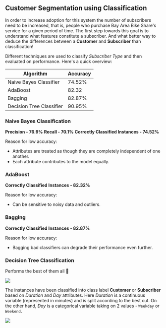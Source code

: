 ## Customer Segmentation using Classification

In order to increase adoption for this system the number of subscribers need to be increased, that is, people who purchase Bay Area Bike Share's service for a given period of time. The first step towards this goal is to understand what features constitute a subscriber. And what better way to deduce the differences between a **Customer** and **Subscriber** than classification! 

Different techniques are used to classify _Subscriber Type_ and then evaluated on performance. Here's a quick overview:

Algorithm | Accuracy
--- | ---
Naive Bayes Classifier | 74.52%
AdaBoost | 82.32
Bagging | 82.87%
Decision Tree Classifier | 90.95%

### Naive Bayes Classification

**Precision - 76.9%**
**Recall - 70.1%**
**Correctly Classified Instances - 74.52%**

Reason for low accuracy:
- Attributes are treated as though they are completely independent of one another.
- Each attribute contributes to the model equally. 

### AdaBoost

**Correctly Classified Instances - 82.32%**

Reason for low accuracy:
- Can be sensitive to noisy data and outliers. 

### Bagging

**Correctly Classified Instances - 82.87%**

Reason for low accuracy:
- Bagging bad classifiers can degrade their performance even further. 

### Decision Tree Classification

Performs the best of them all :tada:

![](https://i.imgur.com/uDtz1CW.png)

The instances have been classified into class label **Customer** or **Subscriber** based on _Duration_ and _Day_ attributes. Here _Duration_ is a continuous variable (represented in minutes) and is split according to the best cut. On the other hand, _Day_ is a categorical variable taking on 2 values - `Weekday` or `Weekend`.

![](https://i.imgur.com/cf0Hwep.png)
